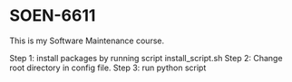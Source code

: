 # SOEN-6611
This is my Software Maintenance course.

Step 1: install packages by running script install_script.sh
Step 2: Change root directory in config file. 
Step 3: run python script
